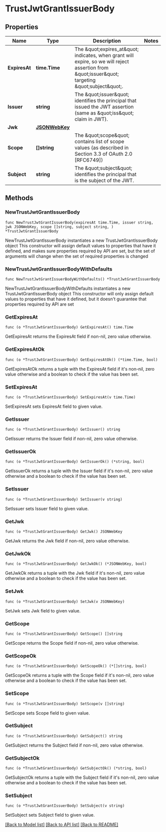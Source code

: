 # TrustJwtGrantIssuerBody

## Properties

Name | Type | Description | Notes
------------ | ------------- | ------------- | -------------
**ExpiresAt** | **time.Time** | The \&quot;expires_at\&quot; indicates, when grant will expire, so we will reject assertion from \&quot;issuer\&quot; targeting \&quot;subject\&quot;. | 
**Issuer** | **string** | The \&quot;issuer\&quot; identifies the principal that issued the JWT assertion (same as \&quot;iss\&quot; claim in JWT). | 
**Jwk** | [**JSONWebKey**](JSONWebKey.md) |  | 
**Scope** | **[]string** | The \&quot;scope\&quot; contains list of scope values (as described in Section 3.3 of OAuth 2.0 [RFC6749]) | 
**Subject** | **string** | The \&quot;subject\&quot; identifies the principal that is the subject of the JWT. | 

## Methods

### NewTrustJwtGrantIssuerBody

`func NewTrustJwtGrantIssuerBody(expiresAt time.Time, issuer string, jwk JSONWebKey, scope []string, subject string, ) *TrustJwtGrantIssuerBody`

NewTrustJwtGrantIssuerBody instantiates a new TrustJwtGrantIssuerBody object
This constructor will assign default values to properties that have it defined,
and makes sure properties required by API are set, but the set of arguments
will change when the set of required properties is changed

### NewTrustJwtGrantIssuerBodyWithDefaults

`func NewTrustJwtGrantIssuerBodyWithDefaults() *TrustJwtGrantIssuerBody`

NewTrustJwtGrantIssuerBodyWithDefaults instantiates a new TrustJwtGrantIssuerBody object
This constructor will only assign default values to properties that have it defined,
but it doesn't guarantee that properties required by API are set

### GetExpiresAt

`func (o *TrustJwtGrantIssuerBody) GetExpiresAt() time.Time`

GetExpiresAt returns the ExpiresAt field if non-nil, zero value otherwise.

### GetExpiresAtOk

`func (o *TrustJwtGrantIssuerBody) GetExpiresAtOk() (*time.Time, bool)`

GetExpiresAtOk returns a tuple with the ExpiresAt field if it's non-nil, zero value otherwise
and a boolean to check if the value has been set.

### SetExpiresAt

`func (o *TrustJwtGrantIssuerBody) SetExpiresAt(v time.Time)`

SetExpiresAt sets ExpiresAt field to given value.


### GetIssuer

`func (o *TrustJwtGrantIssuerBody) GetIssuer() string`

GetIssuer returns the Issuer field if non-nil, zero value otherwise.

### GetIssuerOk

`func (o *TrustJwtGrantIssuerBody) GetIssuerOk() (*string, bool)`

GetIssuerOk returns a tuple with the Issuer field if it's non-nil, zero value otherwise
and a boolean to check if the value has been set.

### SetIssuer

`func (o *TrustJwtGrantIssuerBody) SetIssuer(v string)`

SetIssuer sets Issuer field to given value.


### GetJwk

`func (o *TrustJwtGrantIssuerBody) GetJwk() JSONWebKey`

GetJwk returns the Jwk field if non-nil, zero value otherwise.

### GetJwkOk

`func (o *TrustJwtGrantIssuerBody) GetJwkOk() (*JSONWebKey, bool)`

GetJwkOk returns a tuple with the Jwk field if it's non-nil, zero value otherwise
and a boolean to check if the value has been set.

### SetJwk

`func (o *TrustJwtGrantIssuerBody) SetJwk(v JSONWebKey)`

SetJwk sets Jwk field to given value.


### GetScope

`func (o *TrustJwtGrantIssuerBody) GetScope() []string`

GetScope returns the Scope field if non-nil, zero value otherwise.

### GetScopeOk

`func (o *TrustJwtGrantIssuerBody) GetScopeOk() (*[]string, bool)`

GetScopeOk returns a tuple with the Scope field if it's non-nil, zero value otherwise
and a boolean to check if the value has been set.

### SetScope

`func (o *TrustJwtGrantIssuerBody) SetScope(v []string)`

SetScope sets Scope field to given value.


### GetSubject

`func (o *TrustJwtGrantIssuerBody) GetSubject() string`

GetSubject returns the Subject field if non-nil, zero value otherwise.

### GetSubjectOk

`func (o *TrustJwtGrantIssuerBody) GetSubjectOk() (*string, bool)`

GetSubjectOk returns a tuple with the Subject field if it's non-nil, zero value otherwise
and a boolean to check if the value has been set.

### SetSubject

`func (o *TrustJwtGrantIssuerBody) SetSubject(v string)`

SetSubject sets Subject field to given value.



[[Back to Model list]](../README.md#documentation-for-models) [[Back to API list]](../README.md#documentation-for-api-endpoints) [[Back to README]](../README.md)


